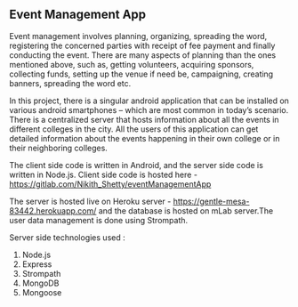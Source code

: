 Event Management App
--------------------------------------------------------------------------------

Event management involves planning, organizing, spreading the word, registering the concerned parties with receipt of fee payment and finally conducting the event. There are many aspects of planning than the ones mentioned above, such as, getting volunteers, acquiring sponsors, collecting funds, setting up the venue if need be, campaigning, creating banners, spreading the word etc.

In this project, there is a singular android application that can be installed on various android smartphones – which are most common in today’s scenario. There is a centralized server that hosts information about all the events in different colleges in the city. All the users of this application can get detailed information about the events happening in their own college or in their neighboring colleges.

The client side code is written in Android, and the server side code is written in Node.js.
Client side code is hosted here - https://gitlab.com/Nikith_Shetty/eventManagementApp

The server is hosted live on Heroku server - https://gentle-mesa-83442.herokuapp.com/ and the database is hosted on mLab server.The user data management is done using Strompath.

Server side technologies used : 
1. Node.js
2. Express
3. Strompath
4. MongoDB
5. Mongoose
